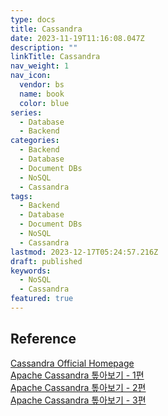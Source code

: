 ```yaml
---
type: docs
title: Cassandra
date: 2023-11-19T11:16:08.047Z
description: ""
linkTitle: Cassandra
nav_weight: 1
nav_icon:
  vendor: bs
  name: book
  color: blue
series:
  - Database
  - Backend
categories:
  - Backend
  - Database
  - Document DBs
  - NoSQL
  - Cassandra
tags:
  - Backend
  - Database
  - Document DBs
  - NoSQL
  - Cassandra
lastmod: 2023-12-17T05:24:57.216Z
draft: published
keywords:
  - NoSQL
  - Cassandra
featured: true
---
```


## Reference

[Cassandra Official Homepage](https://cassandra.apache.org/_/index.html)  
[Apache Cassandra 톺아보기 - 1편](https://meetup.nhncloud.com/posts/58)  
[Apache Cassandra 톺아보기 - 2편](https://meetup.nhncloud.com/posts/60)  
[Apache Cassandra 톺아보기 - 3편](https://meetup.nhncloud.com/posts/65)
